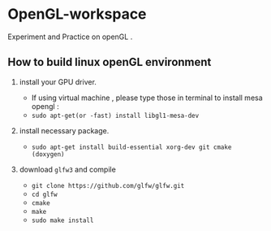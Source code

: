 # OpenGL-workspace
Experiment and Practice on openGL . 

## How to build linux openGL environment
1. install your GPU driver.
	* If using virtual machine , please type those in terminal to install mesa opengl : 
	* `sudo apt-get(or -fast) install libgl1-mesa-dev`

2. install necessary package.
	* `sudo apt-get install build-essential xorg-dev git cmake (doxygen)`
	
3. download `glfw3` and compile 
	* `git clone https://github.com/glfw/glfw.git`
	* `cd glfw` 
	* `cmake`
	* `make`
	* `sudo make install`
